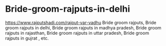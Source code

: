 # Bride-groom-rajputs-in-delhi
https://www.rajputshadi.com/rajput-var-vadhu Bride groom rajputs, Bride groom rajputs in delhi, Bride groom rajputs in madhya pradesh, Bride groom rajputs in rajasthan, Bride groom rajputs in uttar pradesh, Bride groom rajputs in gujrat , etc.
